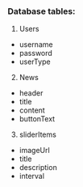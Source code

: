### Database tables:
1. Users
- username
- password
- userType

2. News
- header
- title
- content
- buttonText

3. sliderItems
- imageUrl
- title
- description
- interval